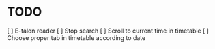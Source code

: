 # TODO

[ ] E-talon reader
[ ] Stop search
[ ] Scroll to current time in timetable
[ ] Choose proper tab in timetable according to date
